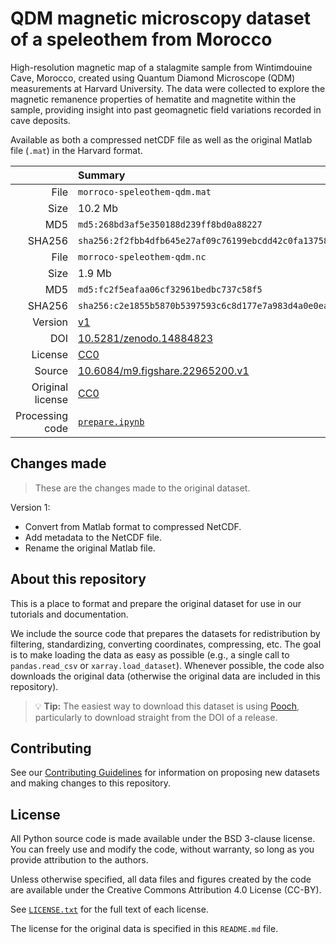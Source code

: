 # QDM magnetic microscopy dataset of a speleothem from Morocco

High-resolution magnetic map of a stalagmite sample from Wintimdouine Cave,
Morocco, created using Quantum Diamond Microscope (QDM) measurements at Harvard
University. The data were collected to explore the magnetic remanence
properties of hematite and magnetite within the sample, providing insight into
past geomagnetic field variations recorded in cave deposits.

Available as both a compressed netCDF file as well as the original Matlab file
(`.mat`) in the Harvard format.

| | Summary |
|--:|:--|
| File | `morroco-speleothem-qdm.mat` |
| Size | 10.2 Mb |
| MD5 | `md5:268bd3af5e350188d239ff8bd0a88227` |
| SHA256 | `sha256:2f2fbb4dfb645e27af09c76199ebcdd42c0fa137588072d3748eaf3be61fa0a6` |
| File | `morroco-speleothem-qdm.nc` |
| Size | 1.9 Mb |
| MD5 | `md5:fc2f5eafaa06cf32961bedbc737c58f5` |
| SHA256 | `sha256:c2e1855b5870b5397593c6c8d177e7a983d4a0e0ea0494a57888bab6e58b0887` |
| Version | [v1](https://github.com/fatiando-data/CHANGEME/releases/latest) |
| DOI | [10.5281/zenodo.14884823](https://doi.org/10.5281/zenodo.14884823) |
| License | [CC0](https://creativecommons.org/publicdomain/zero/1.0/) |
| Source | [10.6084/m9.figshare.22965200.v1](https://doi.org/10.6084/m9.figshare.22965200.v1) |
| Original license |  [CC0](https://creativecommons.org/publicdomain/zero/1.0/)  |
| Processing code | [`prepare.ipynb`](https://nbviewer.org/github/fatiando-data/CHANGEME/blob/main/prepare.ipynb) |

## Changes made

> These are the changes made to the original dataset.

Version 1:

* Convert from Matlab format to compressed NetCDF.
* Add metadata to the NetCDF file.
* Rename the original Matlab file.

## About this repository

This is a place to format and prepare the original dataset for use in our
tutorials and documentation.

We include the source code that prepares the datasets for redistribution by
filtering, standardizing, converting coordinates, compressing, etc.
The goal is to make loading the data as easy as possible (e.g., a single call
to `pandas.read_csv` or `xarray.load_dataset`).
Whenever possible, the code also downloads the original data (otherwise the
original data are included in this repository).

> 💡 **Tip:** The easiest way to download this dataset is using
> [Pooch](https://www.fatiando.org/pooch), particularly to download straight
> from the DOI of a release.

## Contributing

See our [Contributing Guidelines][contrib] for information on proposing new
datasets and making changes to this repository.

## License

All Python source code is made available under the BSD 3-clause license. You
can freely use and modify the code, without warranty, so long as you provide
attribution to the authors.

Unless otherwise specified, all data files and figures created by the code are
available under the Creative Commons Attribution 4.0 License (CC-BY).

See [`LICENSE.txt`](LICENSE.txt) for the full text of each license.

The license for the original data is specified in this `README.md` file.


[contrib]: https://github.com/fatiando-data/.github/blob/main/CONTRIBUTING.md

